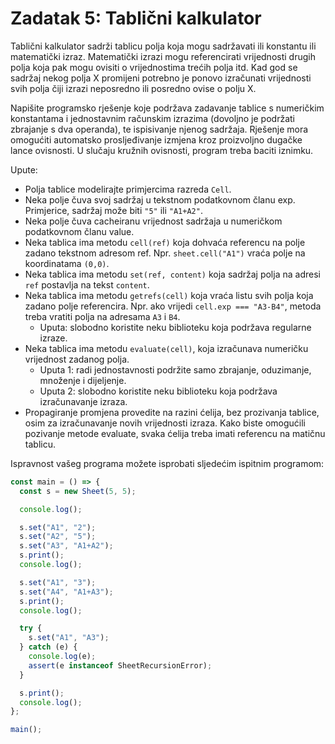 # Zadatak 5: Tablični kalkulator

Tablični kalkulator sadrži tablicu polja koja mogu sadržavati ili konstantu ili matematički izraz. Matematički izrazi mogu referencirati vrijednosti drugih polja koja pak mogu ovisiti o vrijednostima trećih polja itd. Kad god se sadržaj nekog polja X promijeni potrebno je ponovo izračunati vrijednosti svih polja čiji izrazi neposredno ili posredno ovise o polju X.

Napišite programsko rješenje koje podržava zadavanje tablice s numeričkim konstantama i jednostavnim računskim izrazima (dovoljno je podržati zbrajanje s dva operanda), te ispisivanje njenog sadržaja. Rješenje mora omogućiti automatsko prosljeđivanje izmjena kroz proizvoljno dugačke lance ovisnosti. U slučaju kružnih ovisnosti, program treba baciti iznimku.

Upute:

- Polja tablice modelirajte primjercima razreda `Cell`.
- Neka polje čuva svoj sadržaj u tekstnom podatkovnom članu exp. Primjerice, sadržaj može biti `"5"` ili `"A1+A2"`.
- Neka polje čuva cacheiranu vrijednost sadržaja u numeričkom podatkovnom članu value.
- Neka tablica ima metodu `cell(ref)` koja dohvaća referencu na polje zadano tekstnom adresom ref. Npr. `sheet.cell("A1")` vraća polje na koordinatama `(0,0)`.
- Neka tablica ima metodu `set(ref, content)` koja sadržaj polja na adresi `ref` postavlja na tekst `content`.
- Neka tablica ima metodu `getrefs(cell)` koja vraća listu svih polja koja zadano polje referencira. Npr. ako vrijedi `cell.exp === "A3-B4"`, metoda treba vratiti polja na adresama `A3` i `B4`.
  - Uputa: slobodno koristite neku biblioteku koja podržava regularne izraze.
- Neka tablica ima metodu `evaluate(cell)`, koja izračunava numeričku vrijednost zadanog polja.
  - Uputa 1: radi jednostavnosti podržite samo zbrajanje, oduzimanje, množenje i dijeljenje.
  - Uputa 2: slobodno koristite neku biblioteku koja podržava izračunavanje izraza.
- Propagiranje promjena provedite na razini ćelija, bez prozivanja tablice, osim za izračunavanje novih vrijednosti izraza. Kako biste omogućili pozivanje metode evaluate, svaka ćelija treba imati referencu na matičnu tablicu.

Ispravnost vašeg programa možete isprobati sljedećim ispitnim programom:

```typescript
const main = () => {
  const s = new Sheet(5, 5);

  console.log();

  s.set("A1", "2");
  s.set("A2", "5");
  s.set("A3", "A1+A2");
  s.print();
  console.log();

  s.set("A1", "3");
  s.set("A4", "A1+A3");
  s.print();
  console.log();

  try {
    s.set("A1", "A3");
  } catch (e) {
    console.log(e);
    assert(e instanceof SheetRecursionError);
  }

  s.print();
  console.log();
};

main();
```
